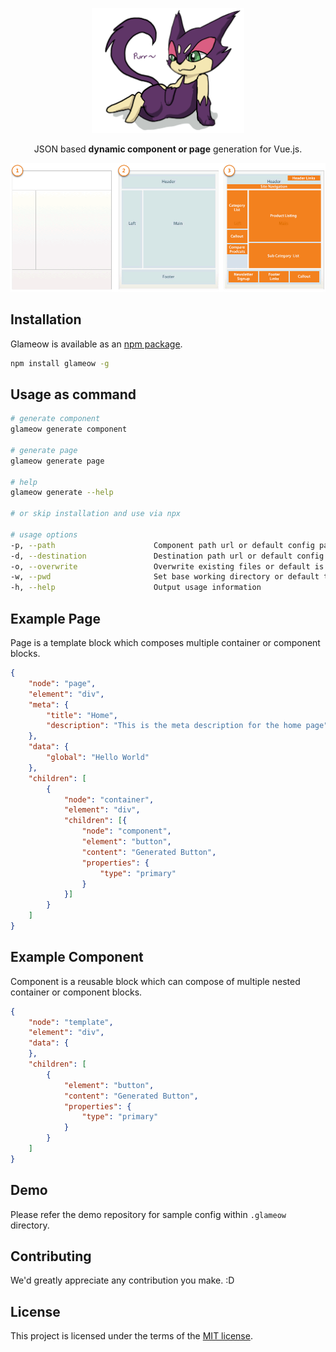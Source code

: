 <p align="center">
<a href="https://ajainvivek.github.io/glameow/" target="_blank">
<img alt="Glameow" title="Glameow" src="https://github.com/ajainvivek/glameow/raw/master/assets/logo.png" height="200">
</a>
</p>
<p align="center">JSON based <b>dynamic component or page</b> generation for Vue.js.</p>

<img alt="layout" title="layout" src="https://github.com/ajainvivek/glameow/raw/master/assets/layouts_block_containers.png" width="600">

## Installation

Glameow is available as an [npm package](https://www.npmjs.com/package/glameow).

```sh
npm install glameow -g
```

## Usage as command

```sh
# generate component
glameow generate component

# generate page
glameow generate page

# help
glameow generate --help

# or skip installation and use via npx

# usage options
-p, --path                      Component path url or default config path 
-d, --destination               Destination path url or default config path
-o, --overwrite                 Overwrite existing files or default is false
-w, --pwd                       Set base working directory or default to ''
-h, --help                      Output usage information
```

## Example Page

Page is a template block which composes multiple container or component blocks.

```json
{
    "node": "page",
    "element": "div",
    "meta": {
        "title": "Home",
        "description": "This is the meta description for the home page"
    },
    "data": {
        "global": "Hello World"
    },
    "children": [
        {
            "node": "container",
            "element": "div",
            "children": [{
                "node": "component",
                "element": "button",
                "content": "Generated Button",
                "properties": {
                    "type": "primary"
                }
            }]
        }
    ]
}
```

## Example Component

Component is a reusable block which can compose of multiple nested container or component blocks.

```json
{
    "node": "template",
    "element": "div",
    "data": {
    },
    "children": [
        {
            "element": "button",
            "content": "Generated Button",
            "properties": {
                "type": "primary"
            }
        }
    ]
}
```

## Demo

Please refer the demo repository for sample config within `.glameow` directory.

## Contributing

We'd greatly appreciate any contribution you make. :D

## License

This project is licensed under the terms of the
[MIT license](https://github.com/ajainvivek/glameow/blob/v1-beta/LICENSE).